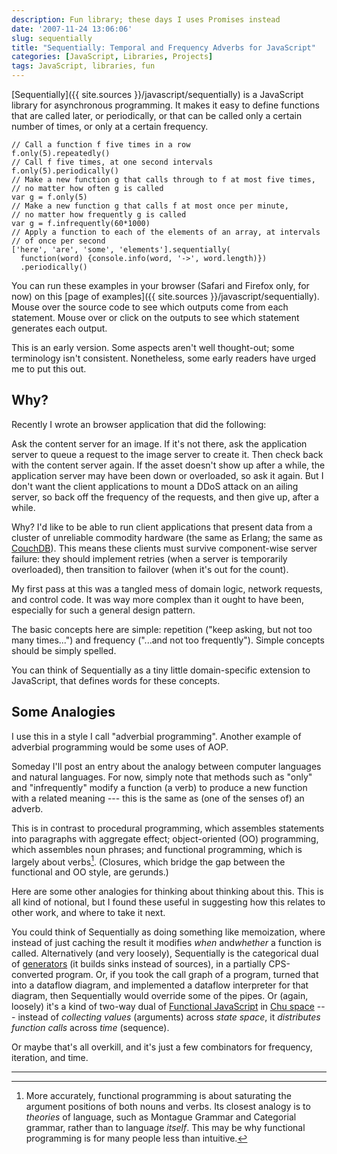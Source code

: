 ```yaml
---
description: Fun library; these days I uses Promises instead
date: '2007-11-24 13:06:06'
slug: sequentially
title: "Sequentially: Temporal and Frequency Adverbs for JavaScript"
categories: [JavaScript, Libraries, Projects]
tags: JavaScript, libraries, fun
---
```


[Sequentially]({{ site.sources }}/javascript/sequentially) is a JavaScript
library for asynchronous programming. It makes it easy to define functions that
are called later, or periodically, or that can be called only a certain number
of times, or only at a certain frequency.

<!-- more -->

    // Call a function f five times in a row
    f.only(5).repeatedly()
    // Call f five times, at one second intervals
    f.only(5).periodically()
    // Make a new function g that calls through to f at most five times,
    // no matter how often g is called
    var g = f.only(5)
    // Make a new function g that calls f at most once per minute,
    // no matter how frequently g is called
    var g = f.infrequently(60*1000)
    // Apply a function to each of the elements of an array, at intervals
    // of once per second
    ['here', 'are', 'some', 'elements'].sequentially(
      function(word) {console.info(word, '->', word.length)})
      .periodically()

You can run these examples in your browser (Safari and Firefox only, for now) on
this [page of examples]({{ site.sources }}/javascript/sequentially). Mouse over
the source code to see which outputs come from each statement. Mouse over or
click on the outputs to see which statement generates each output.

This is an early version. Some aspects aren't well thought-out; some terminology
isn't consistent. Nonetheless, some early readers have urged me to put this out.

## Why?

Recently I wrote an browser application that did the following:

Ask the content server for an image. If it's not there, ask the application
server to queue a request to the image server to create it. Then check back with
the content server again. If the asset doesn't show up after a while, the
application server may have been down or overloaded, so ask it again. But I
don't want the client applications to mount a DDoS attack on an ailing server,
so back off the frequency of the requests, and then give up, after a while.

Why? I'd like to be able to run client applications that present data from a
cluster of unreliable commodity hardware (the same as Erlang; the same as
[CouchDB](http://couchdb.org)). This means these clients must survive
component-wise server failure: they should implement retries (when a server is
temporarily overloaded), then transition to failover (when it's out for the
count).

My first pass at this was a tangled mess of domain logic, network requests, and
control code. It was way more complex than it ought to have been, especially for
such a general design pattern.

The basic concepts here are simple: repetition ("keep asking, but not too many
times...") and frequency ("...and not too frequently"). Simple concepts should
be simply spelled.

You can think of Sequentially as a tiny little domain-specific extension to
JavaScript, that defines words for these concepts.

## Some Analogies

I use this in a style I call "adverbial programming". Another example of
adverbial programming would be some uses of AOP.

Someday I'll post an entry about the analogy between computer languages and
natural languages. For now, simply note that methods such as "only" and
"infrequently" modify a function (a verb) to produce a new function with a
related meaning --- this is the same as (one of the senses of) an adverb.

This is in contrast to procedural programming, which assembles statements into
paragraphs with aggregate effect; object-oriented (OO) programming, which
assembles noun phrases; and functional programming, which is largely about
verbs[^1]. (Closures, which bridge the gap between the functional and OO style,
are gerunds.)

Here are some other analogies for thinking about thinking about this. This is
all kind of notional, but I found these useful in suggesting how this relates to
other work, and where to take it next.

You could think of Sequentially as doing something like memoization, where
instead of just caching the result it modifies _when_ and*whether* a function is
called. Alternatively (and very loosely), Sequentially is the categorical dual
of [generators](http://en.wikipedia.org/wiki/Generator_%28computer_science%29)
(it builds sinks instead of sources), in a partially CPS-converted program. Or,
if you took the call graph of a program, turned that into a dataflow diagram,
and implemented a dataflow interpreter for that diagram, then Sequentially would
override some of the pipes. Or (again, loosely) it's a kind of two-way dual of
[Functional JavaScript](https://osteele.com/sources/javascript/functional) in
[Chu space](http://chu.stanford.edu/) --- instead of _collecting_ _values_
(arguments) across _state space_, it _distributes_ _function calls_ across
_time_ (sequence).

Or maybe that's all overkill, and it's just a few combinators for frequency,
iteration, and time.

---

[^1]: More accurately, functional programming is about saturating the argument positions of both nouns and verbs. Its closest analogy is to _theories_ of language, such as Montague Grammar and Categorial grammar, rather than to language _itself_. This may be why functional programming is for many people less than intuitive.
